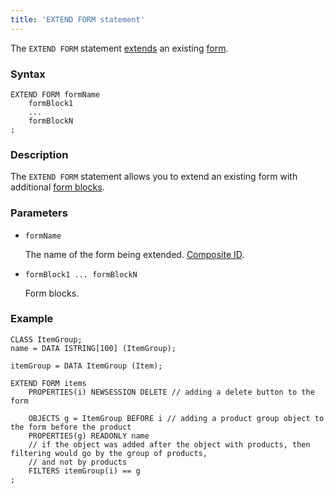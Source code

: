 ```yaml
---
title: 'EXTEND FORM statement'
---
```


The `EXTEND FORM` statement [extends](Form_extension.md) an existing [form](Forms.md).

### Syntax

```
EXTEND FORM formName 
    formBlock1
    ...
    formBlockN
;
```

### Description

The `EXTEND FORM` statement allows you to extend an existing form with additional [form blocks](FORM_statement.md#blocks).

### Parameters

- `formName`

    The name of the form being extended. [Composite ID](IDs.md#cid).

- `formBlock1 ... formBlockN`

    Form blocks.

### Example

```lsf
CLASS ItemGroup;
name = DATA ISTRING[100] (ItemGroup);

itemGroup = DATA ItemGroup (Item);

EXTEND FORM items
    PROPERTIES(i) NEWSESSION DELETE // adding a delete button to the form

    OBJECTS g = ItemGroup BEFORE i // adding a product group object to the form before the product
    PROPERTIES(g) READONLY name
    // if the object was added after the object with products, then filtering would go by the group of products, 
    // and not by products
    FILTERS itemGroup(i) == g 
;
```
